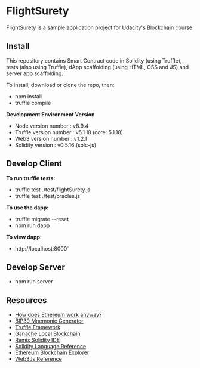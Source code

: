 # FlightSurety

FlightSurety is a sample application project for Udacity's Blockchain course.

## Install

This repository contains Smart Contract code in Solidity (using Truffle), tests (also using Truffle), dApp scaffolding (using HTML, CSS and JS) and server app scaffolding.

To install, download or clone the repo, then:

* npm install
* truffle compile

**Development Environment Version**
* Node version number : v8.9.4
* Truffle version number : v5.1.18 (core: 5.1.18)
* Web3 version number : v1.2.1
* Solidity version : v0.5.16 (solc-js)

## Develop Client

**To run truffle tests:**

* truffle test ./test/flightSurety.js
* truffle test ./test/oracles.js

**To use the dapp:**

* truffle migrate --reset
* npm run dapp

**To view dapp:**

* http://localhost:8000`

## Develop Server

* npm run server


## Resources

* [How does Ethereum work anyway?](https://medium.com/@preethikasireddy/how-does-ethereum-work-anyway-22d1df506369)
* [BIP39 Mnemonic Generator](https://iancoleman.io/bip39/)
* [Truffle Framework](http://truffleframework.com/)
* [Ganache Local Blockchain](http://truffleframework.com/ganache/)
* [Remix Solidity IDE](https://remix.ethereum.org/)
* [Solidity Language Reference](http://solidity.readthedocs.io/en/v0.4.24/)
* [Ethereum Blockchain Explorer](https://etherscan.io/)
* [Web3Js Reference](https://github.com/ethereum/wiki/wiki/JavaScript-API)
